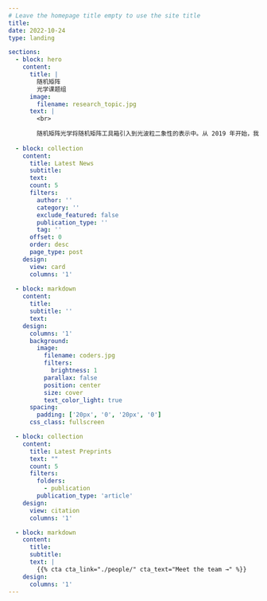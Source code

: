 ```yaml
---
# Leave the homepage title empty to use the site title
title:
date: 2022-10-24
type: landing

sections:
  - block: hero
    content:
      title: |
        随机矩阵
        光学课题组
      image:
        filename: research_topic.jpg
      text: |
        <br>
        
        随机矩阵光学将随机矩阵工具箱引入到光波粒二象性的表示中。从 2019 年开始，我们团队专注于利用随机矩阵表示法对光场进行表示、分解、检测和操控。随机矩阵表示为光场中的不同成分提供了一种统计选通策略。例如，在宽场反射成像中的单次散射和多次散射成分；在光谱域光学相干断层扫描中的弹道散射和多次散射成分。选通后的多次散射成分有助于活体组织成像中吸收信息的计算。
  
  - block: collection
    content:
      title: Latest News
      subtitle:
      text:
      count: 5
      filters:
        author: ''
        category: ''
        exclude_featured: false
        publication_type: ''
        tag: ''
      offset: 0
      order: desc
      page_type: post
    design:
      view: card
      columns: '1'
  
  - block: markdown
    content:
      title:
      subtitle: ''
      text:
    design:
      columns: '1'
      background:
        image: 
          filename: coders.jpg
          filters:
            brightness: 1
          parallax: false
          position: center
          size: cover
          text_color_light: true
      spacing:
        padding: ['20px', '0', '20px', '0']
      css_class: fullscreen

  - block: collection
    content:
      title: Latest Preprints
      text: ""
      count: 5
      filters:
        folders:
          - publication
        publication_type: 'article'
    design:
      view: citation
      columns: '1'

  - block: markdown
    content:
      title:
      subtitle:
      text: |
        {{% cta cta_link="./people/" cta_text="Meet the team →" %}}
    design:
      columns: '1'
---
```


